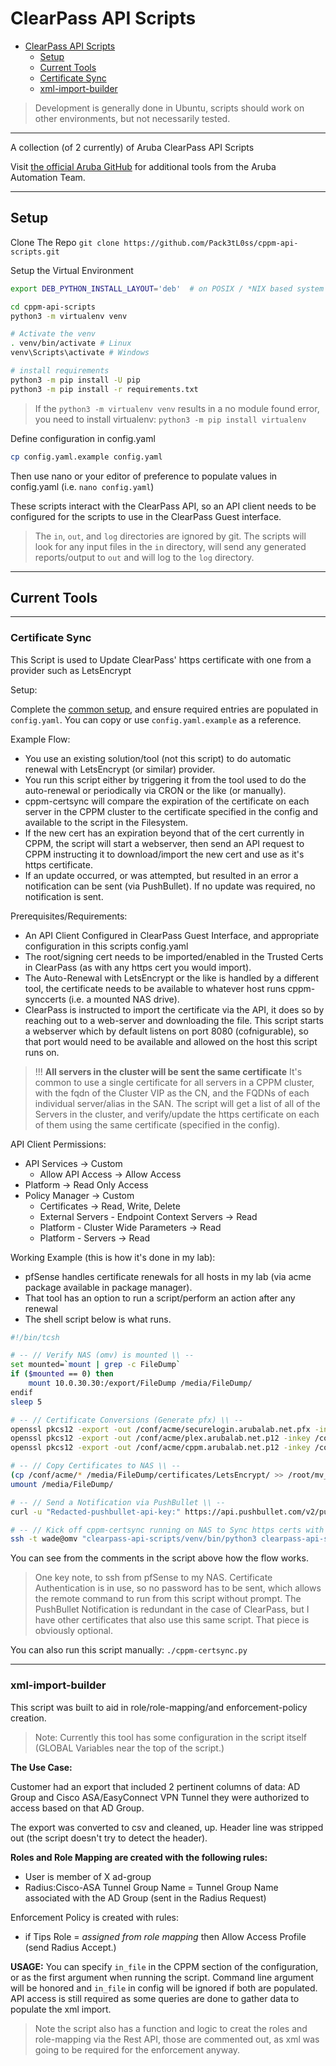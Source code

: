 # ClearPass API Scripts

- [ClearPass API Scripts](#clearpass-api-scripts)
  - [Setup](#setup)
  - [Current Tools](#current-tools)
  - [Certificate Sync](#certificate-sync)
  - [xml-import-builder](#xml-import-builder)

> Development is generally done in Ubuntu, scripts should work on other environments, but not necessarily tested.

------

A collection (of 2 currently) of Aruba ClearPass API Scripts

Visit [the official Aruba GitHub](https://github.com/aruba/) for additional tools from the Aruba Automation Team.

------

## Setup

Clone The Repo
`git clone https://github.com/Pack3tL0ss/cppm-api-scripts.git`

Setup the Virtual Environment

```bash
export DEB_PYTHON_INSTALL_LAYOUT='deb'  # on POSIX / *NIX based system

cd cppm-api-scripts
python3 -m virtualenv venv

# Activate the venv
. venv/bin/activate # Linux
venv\Scripts\activate # Windows

# install requirements
python3 -m pip install -U pip
python3 -m pip install -r requirements.txt
```

> If the `python3 -m virtualenv venv` results in a no module found error, you need to install virtualenv: `python3 -m pip install virtualenv`

Define configuration in config.yaml

```bash
cp config.yaml.example config.yaml
```

Then use nano or your editor of preference to populate values in config.yaml (i.e. `nano config.yaml`)

These scripts interact with the ClearPass API, so an API client needs to be configured for the scripts to use in the ClearPass Guest interface.

>The `in`, `out`, and `log` directories are ignored by git.  The scripts will look for any input files in the `in` directory, will send any generated reports/output to `out` and will log to the `log` directory.

------

## Current Tools

------

### Certificate Sync

This Script is used to Update ClearPass' https certificate with one from a provider such as LetsEncrypt

Setup:

Complete the [common setup](#setup), and ensure required entries are populated in `config.yaml`.  You can copy or use `config.yaml.example` as a reference.

Example Flow:

- You use an existing solution/tool (not this script) to do automatic renewal with LetsEncrypt (or similar) provider.
- You run this script either by triggering it from the tool used to do the auto-renewal or periodically via CRON or the like (or manually).
- cppm-certsync will compare the expiration of the certificate on each server in the CPPM cluster to the certificate specified in the config and available to the script in the Filesystem.
- If the new cert has an expiration beyond that of the cert currently in CPPM, the script will start a webserver, then send an API request to CPPM instructing it to download/import the new cert and use as it's https certificate.
- If an update occurred, or was attempted, but resulted in an error a notification can be sent (via PushBullet).  If no update was required, no notification is sent.

Prerequisites/Requirements:

- An API Client Configured in ClearPass Guest Interface, and appropriate configuration in this scripts config.yaml
- The root/signing cert needs to be imported/enabled in the Trusted Certs in ClearPass (as with any https cert you would import).
- The Auto-Renewal with LetsEncrypt or the like is handled by a different tool, the certificate needs to be available to whatever host runs cppm-synccerts (i.e. a mounted NAS drive).
- ClearPass is instructed to import the certificate via the API, it does so by reaching out to a web-server and downloading the file.  This script starts a webserver which by default listens on port 8080 (cofnigurable), so that port would need to be available and allowed on the host this script runs on.

>!!! **All servers in the cluster will be sent the same certificate** It's common to use a single certificate for all servers in a CPPM cluster, with the fqdn of the Cluster VIP as the CN, and the FQDNs of each individual server/alias in the SAN.  The script will get a list of all of the Servers in the cluster, and verify/update the https certificate on each of them using the same certificate (specified in the config).

API Client Permissions:

- API Services -> Custom
  - Allow API Access -> Allow Access
- Platform -> Read Only Access
- Policy Manager -> Custom
  - Certificates -> Read, Write, Delete
  - External Servers - Endpoint Context Servers -> Read
  - Platform - Cluster Wide Parameters -> Read
  - Platform - Servers -> Read


Working Example (this is how it's done in my lab):

- pfSense handles certificate renewals for all hosts in my lab (via acme package available in package manager).
- That tool has an option to run a script/perform an action after any renewal
- The shell script below is what runs.

```bash
#!/bin/tcsh

# -- // Verify NAS (omv) is mounted \\ --
set mounted=`mount | grep -c FileDump`
if ($mounted == 0) then
    mount 10.0.30.30:/export/FileDump /media/FileDump/
endif
sleep 5

# -- // Certificate Conversions (Generate pfx) \\ --
openssl pkcs12 -export -out /conf/acme/securelogin.arubalab.net.pfx -inkey /conf/acme/securelogin.arubalab.net.key -in /conf/acme/securelogin.arubalab.net.crt -password pass:reD@cted\!\!
openssl pkcs12 -export -out /conf/acme/plex.arubalab.net.p12 -inkey /conf/acme/plex.arubalab.net.key -in /conf/acme/plex.arubalab.net.crt -password pass:reD@cted\!\!
openssl pkcs12 -export -out /conf/acme/cppm.arubalab.net.p12 -inkey /conf/acme/cppm.arubalab.net.key -in /conf/acme/cppm.arubalab.net.fullchain -password pass:reD@cted\!\!

# -- // Copy Certificates to NAS \\ --
(cp /conf/acme/* /media/FileDump/certificates/LetsEncrypt/ >> /root/mv_certs.log) >>& /root/mv_certs.log
umount /media/FileDump/

# -- // Send a Notification via PushBullet \\ --
curl -u "Redacted-pushbullet-api-key:" https://api.pushbullet.com/v2/pushes -d type=note -d title="LetsEncrypt" -d body="Certificate Renewed by pfsense acme package" >/dev/null

# -- // Kick off cppm-certsync running on NAS to Sync https certs with CPPM \\ --
ssh -t wade@omv "clearpass-api-scripts/venv/bin/python3 clearpass-api-scripts/cppm-certsync.py"
```

You can see from the comments in the script above how the flow works.
> One key note, to ssh from pfSense to my NAS.  Certificate Authentication is in use, so no password has to be sent, which allows the remote command to run from this script without prompt.
The PushBullet Notification is redundant in the case of ClearPass, but I have other certificates that also use this same script.  That piece is obviously optional.

You can also run this script manually:
`./cppm-certsync.py`

------

### xml-import-builder

This script was built to aid in role/role-mapping/and enforcement-policy creation.

> Note: Currently this tool has some configuration in the script itself (GLOBAL Variables near the top of the script.)

**The Use Case:**

Customer had an export that included 2 pertinent columns of data: AD Group and Cisco ASA/EasyConnect VPN Tunnel they were authorized to access based on that AD Group.

The export was converted to csv and cleaned, up.  Header line was stripped out (the script doesn't try to detect the header).

**Roles and Role Mapping are created with the following rules:**

- User is member of X ad-group
- Radius:Cisco-ASA Tunnel Group Name = Tunnel Group Name associated with the AD Group (sent in the Radius Request)

Enforcement Policy is created with rules:

- if Tips Role = *assigned from role mapping* then Allow Access Profile (send Radius Accept.)

**USAGE:**
You can specify `in_file` in the CPPM section of the configuration, or as the first argument when running the script.  Command line argument will be honored and `in_file` in config will be ignored if both are populated.
API access is still required as some queries are done to gather data to populate the xml import.

> Note the script also has a function and logic to creat the roles and role-mapping via the Rest API, those are commented out, as xml was going to be required for the enforcement anyway.
